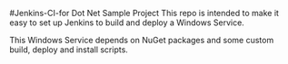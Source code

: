 #Jenkins-CI-for Dot Net Sample Project
This repo is intended to make it easy to set up Jenkins to build and deploy a Windows Service. 

This Windows Service depends on NuGet packages and some custom build, deploy and install scripts. 


